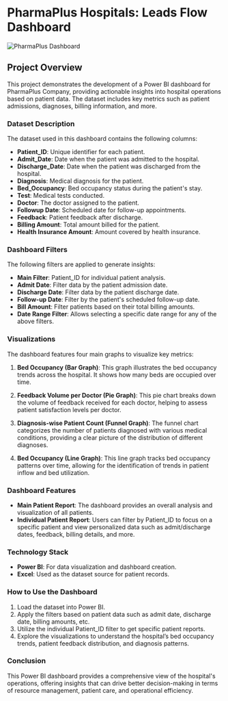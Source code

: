 
# PharmaPlus Hospitals: Leads Flow Dashboard

![PharmaPlus Dashboard](https://github.com/user-attachments/assets/389a300b-af3a-4292-8833-df8bd4fe7d83)

## Project Overview

This project demonstrates the development of a Power BI dashboard for PharmaPlus Company, providing actionable insights into hospital operations based on patient data. The dataset includes key metrics such as patient admissions, diagnoses, billing information, and more.

### Dataset Description

The dataset used in this dashboard contains the following columns:
- **Patient_ID**: Unique identifier for each patient.
- **Admit_Date**: Date when the patient was admitted to the hospital.
- **Discharge_Date**: Date when the patient was discharged from the hospital.
- **Diagnosis**: Medical diagnosis for the patient.
- **Bed_Occupancy**: Bed occupancy status during the patient's stay.
- **Test**: Medical tests conducted.
- **Doctor**: The doctor assigned to the patient.
- **Followup Date**: Scheduled date for follow-up appointments.
- **Feedback**: Patient feedback after discharge.
- **Billing Amount**: Total amount billed for the patient.
- **Health Insurance Amount**: Amount covered by health insurance.

### Dashboard Filters
The following filters are applied to generate insights:
- **Main Filter**: Patient_ID for individual patient analysis.
- **Admit Date**: Filter data by the patient admission date.
- **Discharge Date**: Filter data by the patient discharge date.
- **Follow-up Date**: Filter by the patient's scheduled follow-up date.
- **Bill Amount**: Filter patients based on their total billing amounts.
- **Date Range Filter**: Allows selecting a specific date range for any of the above filters.

### Visualizations
The dashboard features four main graphs to visualize key metrics:

1. **Bed Occupancy (Bar Graph)**: This graph illustrates the bed occupancy trends across the hospital. It shows how many beds are occupied over time.
  
2. **Feedback Volume per Doctor (Pie Graph)**: This pie chart breaks down the volume of feedback received for each doctor, helping to assess patient satisfaction levels per doctor.

3. **Diagnosis-wise Patient Count (Funnel Graph)**: The funnel chart categorizes the number of patients diagnosed with various medical conditions, providing a clear picture of the distribution of different diagnoses.

4. **Bed Occupancy (Line Graph)**: This line graph tracks bed occupancy patterns over time, allowing for the identification of trends in patient inflow and bed utilization.

### Dashboard Features
- **Main Patient Report**: The dashboard provides an overall analysis and visualization of all patients.
- **Individual Patient Report**: Users can filter by Patient_ID to focus on a specific patient and view personalized data such as admit/discharge dates, feedback, billing details, and more.

### Technology Stack
- **Power BI**: For data visualization and dashboard creation.
- **Excel**: Used as the dataset source for patient records.

### How to Use the Dashboard
1. Load the dataset into Power BI.
2. Apply the filters based on patient data such as admit date, discharge date, billing amounts, etc.
3. Utilize the individual Patient_ID filter to get specific patient reports.
4. Explore the visualizations to understand the hospital’s bed occupancy trends, patient feedback distribution, and diagnosis patterns.

### Conclusion
This Power BI dashboard provides a comprehensive view of the hospital's operations, offering insights that can drive better decision-making in terms of resource management, patient care, and operational efficiency.
